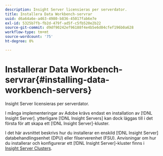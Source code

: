 ```yaml
---
description: Insight Server licensieras per serverdator.
title: Installera Data Workbench-servrar
uuid: d6a64a6e-a463-4980-b836-45017fab6e7e
exl-id: 5325b7fb-fb2d-479f-ad5f-c5fb520e2b22
source-git-commit: d9df90242ef96188f4e4b5e6d04cfef196b0a628
workflow-type: tm+mt
source-wordcount: '75'
ht-degree: 0%

---
```


# Installerar Data Workbench-servrar{#installing-data-workbench-servers}

Insight Server licensieras per serverdator.

I många implementeringar av Adobe krävs endast en installation av [!DNL Insight Server]. ytterligare [!DNL Insight Servers] kan dock läggas till i det första för att skapa ett [!DNL Insight Server]-kluster.

I det här avsnittet beskrivs hur du installerar en enskild [!DNL Insight Server] databehandlingsenhet (DPU) eller filserverenhet (FSU). Anvisningar om hur du installerar och konfigurerar ett [!DNL Insight Server]-kluster finns i [Insight Server Clusters](../../../home/c-inst-svr/c-install-ins-svr/c-ins-svr-clstrs/c-abt-ins-svr-clsters.md).
